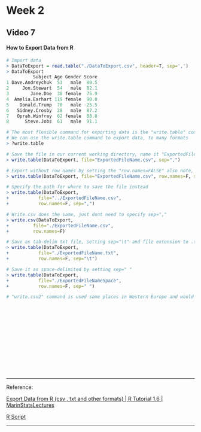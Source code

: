 # Week 2

## Video 7

#### How to Export Data from R

```R
# Import data
> DataToExport = read.table("./DataToExport.csv", header=T, sep=',')
> DataToExport
          Subject Age Gender Score
1 Dave.Andreychuk  53   male  80.5
2     Jon.Stewart  54   male  82.1
3        Jane.Doe  38 female  75.9
4  Amelia.Earhart 119 female  90.0
5    Donald.Trump  70   male -25.5
6   Sidney.Crosby  28   male  87.2
7   Oprah.Winfrey  62 female  88.8
8      Steve.Jobs  61   male  91.1

# The most flexible command for exporting data is the "write.table" command
# We can use the write.table command to export data, to many formats
> ?write.table

# Save the file in our current working directory, name it "ExportedFileName", and save as a .CSV file format
> write.table(DataToExport, file="ExportedFileName.csv", sep=",")

# Export without row names by setting the "row.names=FALSE" also note, that this will over-write the previous file without giving us a warn
> write.table(DataToExport, file="ExportedFileName.csv", row.names=F, sep=",")

# Specify the path for where to save the file instead
> write.table(DataToExport, 
+           file="../ExportedFileName.csv",
+           row.names=F, sep=",")

# Write.csv does the same, just dont need to specify sep=","
> write.csv(DataToExport, 
+         file="./ExportedFileName.csv", 
+         row.names=F)

# Save as tab-delim txt file, setting sep="\t" and file extension to .txt
> write.table(DataToExport, 
+           file="./ExportedFileName.txt", 
+           row.names=F, sep="\t")

# Save it as space-delimited by setting sep=" "
> write.table(DataToExport, 
+           file="./ExportedFileNameSpace", 
+           row.names=F, sep=" ")

# "write.csv2" command is used some places in Western Europe and would use a comma for a deciaml point and a semicolon for a separator rather than a comma
















```



---

Reference:

[Export Data from R (csv , txt and other formats) | R Tutorial 1.6 | MarinStatsLectures](https://www.youtube.com/watch?v=2TcPAZOyV0U&list=PLqzoL9-eJTNARFXxgwbqGo56NtbJnB37A&index=7)

[R Script](https://statslectures.com/r-scripts-datasets)

---

